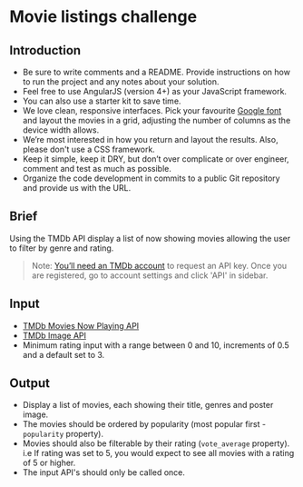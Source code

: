 # Movie listings challenge

## Introduction

- Be sure to write comments and a README. Provide instructions on how to run the project and any notes about your solution.
- Feel free to use AngularJS (version 4+) as your JavaScript framework.
- You can also use a starter kit to save time.
- We love clean, responsive interfaces. Pick your favourite [Google font][google-fonts] and layout the movies in a grid, adjusting the number of columns as the device width allows.
- We’re most interested in how you return and layout the results. Also, please don't use a CSS framework.
- Keep it simple, keep it DRY, but don’t over complicate or over engineer, comment and test as much as possible.
- Organize the code development in commits to a public Git repository and provide us with the URL.

## Brief

Using the TMDb API display a list of now showing movies allowing the user to filter by genre and rating.

> Note: [You’ll need an TMDb account][tmdb-signup] to request an API key. Once you are registered, go to account settings and click 'API' in sidebar.

## Input

- [TMDb Movies Now Playing API][tmdb-now-playing]
- [TMDb Image API][tmdb-images]
- Minimum rating input with a range between 0 and 10, increments of 0.5 and a default set to 3.

## Output

- Display a list of movies, each showing their title, genres and poster image.
- The movies should be ordered by popularity (most popular first - `popularity` property).
- Movies should also be filterable by their rating (`vote_average` property). i.e If rating was set to 5, you would expect to see all movies with a rating of 5 or higher.
- The input API's should only be called once.

[tmdb-now-playing]: https://developers.themoviedb.org/3/movies/get-now-playing
[tmdb-signup]: https://www.themoviedb.org/account/signup
[tmdb-images]: https://developers.themoviedb.org/3/getting-started/images
[google-fonts]: https://fonts.google.com/